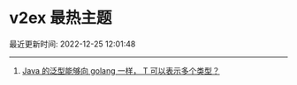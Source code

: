 # v2ex 最热主题

最近更新时间: 2022-12-25 12:01:48

--- 
1. [Java 的泛型能够向 golang 一样， T 可以表示多个类型？](https://www.v2ex.com/t/904511) 
